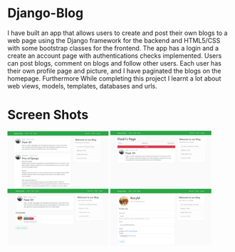 # Django-Blog
I have built an app that allows users to create and post their own blogs to a web page using the Django framework 
for the backend and HTML5/CSS with some bootstrap classes for the frontend. The app has a login and a create an 
account page with authentications checks implemented. Users can post blogs, comment on blogs and follow other users.
Each user has their own profile page and picture, and I have paginated the blogs on the homepage. Furthermore While 
completing this project I learnt a lot about web views, models, templates, databases and urls.

# Screen Shots
<img src="./screen_shots/Home.png" width="45%"/>  <img src="./screen_shots/Page.png" width="45%"/>
<img src="./screen_shots/Detail.png" width="45%"/>  <img src="./screen_shots/Profile.png" width="45%"/>
